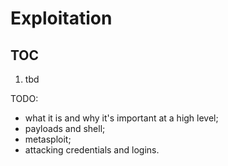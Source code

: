 # Exploitation

## TOC

1. tbd

TODO:
- what it is and why it's important at a high level;
- payloads and shell;
- metasploit;
- attacking credentials and logins.